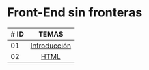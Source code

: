 # Front-End sin fronteras

| # ID  |                                                TEMAS                                                                        |
| ----- | :-------------------------------------------------------------------------------------------------------------------------------------------------: |
| 01    |                                                             [Introducción](./readMe.md)                                                             |
| 02    |                                                             [HTML](./html.md)                                                             |
